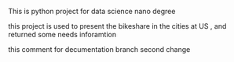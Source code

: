 This is python project for data science nano degree 

this project is used to present the bikeshare in the cities at US , and returned some needs inforamtion 

this comment for decumentation  branch 
second change
